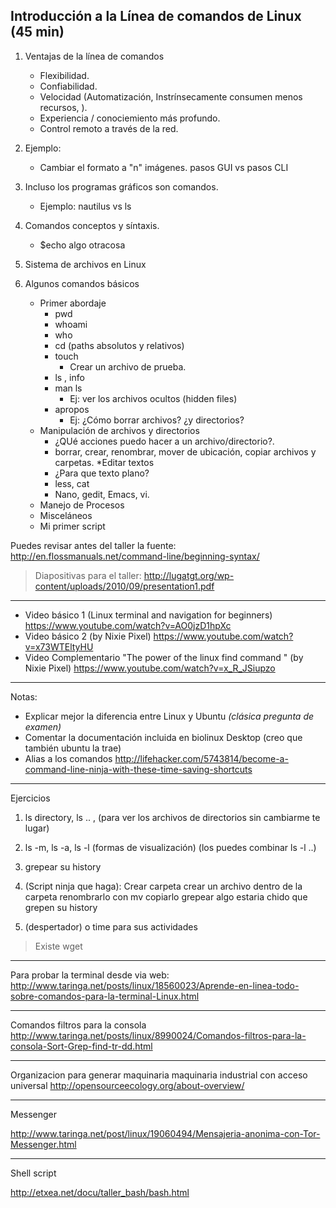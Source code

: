 


## Introducción a la Línea de comandos de Linux (45 min)

1. Ventajas de la línea de comandos
   * Flexibilidad.
   * Confiabilidad.
   * Velocidad (Automatización, Instrínsecamente consumen menos recursos, ).
   * Experiencia / conociemiento más profundo.
   * Control remoto a través de la red.
2. Ejemplo:
    * Cambiar el formato a "n"  imágenes.  pasos GUI vs pasos CLI
3. Incluso los programas gráficos son comandos.
    * Ejemplo: nautilus vs ls
4. Comandos conceptos y síntaxis.
    * $echo algo otracosa
5. Sistema de archivos en Linux

6. Algunos comandos básicos
    * Primer abordaje
      * pwd
      * whoami
      * who
      * cd  (paths absolutos y relativos) 
      * touch 
        * Crear un archivo de prueba.   
      * ls , info
      * man ls
        * Ej: ver los archivos ocultos (hidden files)
      * apropos
        * Ej: ¿Cómo borrar archivos? ¿y directorios?   
    * Manipulación de archivos y directorios
      * ¿QUé acciones puedo hacer a un archivo/directorio?.
      * borrar, crear, renombrar, mover de ubicación, copiar archivos y carpetas.
    *Editar textos
      * ¿Para que texto plano?
      * less, cat
      * Nano, gedit, Emacs, vi.
    * Manejo de Procesos
    * Misceláneos
    * Mi primer script

Puedes revisar antes del taller la fuente:
http://en.flossmanuals.net/command-line/beginning-syntax/

> Diapositivas para el taller:
http://lugatgt.org/wp-content/uploads/2010/09/presentation1.pdf

***

* Video básico 1 (Linux terminal and navigation for beginners) https://www.youtube.com/watch?v=AO0jzD1hpXc
* Video básico 2 (by Nixie Pixel) https://www.youtube.com/watch?v=x73WTEltyHU
* Video Complementario "The power of the linux find command " (by Nixie Pixel)
https://www.youtube.com/watch?v=x_R_JSiupzo


***
Notas:
* Explicar mejor la diferencia entre Linux y Ubuntu *(clásica pregunta de examen)*
* Comentar la documentación incluida en biolinux Desktop (creo que también ubuntu la trae)
* Alias a los comandos http://lifehacker.com/5743814/become-a-command-line-ninja-with-these-time-saving-shortcuts
***
Ejercicios

1. ls directory, ls .. , 
   (para ver los archivos de directorios sin cambiarme te lugar)
2. ls -m, ls -a, ls -l (formas de visualización)
(los puedes combinar ls -l ..)

3. grepear su history

4. (Script ninja que haga):
Crear carpeta
crear un archivo dentro de la carpeta
renombrarlo con mv
copiarlo
grepear algo
 estaria chido que grepen su history

5. (despertador) o time para sus actividades 

> Existe wget

***

Para probar la terminal desde via web:
http://www.taringa.net/posts/linux/18560023/Aprende-en-linea-todo-sobre-comandos-para-la-terminal-Linux.html
***
Comandos filtros para la consola
http://www.taringa.net/posts/linux/8990024/Comandos-filtros-para-la-consola-Sort-Grep-find-tr-dd.html

***

Organizacion para generar maquinaria maquinaria industrial con acceso universal
http://opensourceecology.org/about-overview/

***

Messenger

http://www.taringa.net/post/linux/19060494/Mensajeria-anonima-con-Tor-Messenger.html

***

Shell script

http://etxea.net/docu/taller_bash/bash.html
